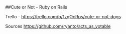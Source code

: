 ##Cute or Not - Ruby on Rails



Trello - https://trello.com/b/1zqOcRps/cute-or-not-dogs


Sources
https://github.com/ryanto/acts_as_votable